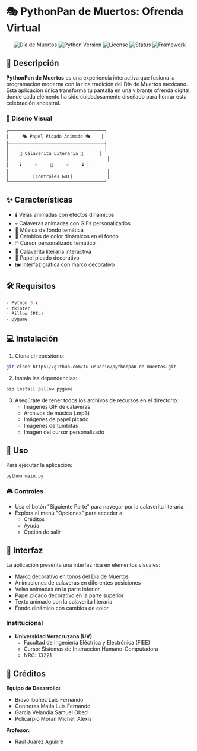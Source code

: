 # 🎭 PythonPan de Muertos: Ofrenda Virtual

<div align="center">

![Día de Muertos](https://img.shields.io/badge/Festividad-D%C3%ADa%20de%20Muertos-orange?style=for-the-badge)
![Python Version](https://img.shields.io/badge/Python-3.x-blue?style=for-the-badge&logo=python)
![License](https://img.shields.io/badge/License-MIT-green?style=for-the-badge)
![Status](https://img.shields.io/badge/Status-Activo-success?style=for-the-badge)
![Framework](https://img.shields.io/badge/Framework-Tkinter-purple?style=for-the-badge)

</div align="center">

## 🌟 Descripción

**PythonPan de Muertos** es una experiencia interactiva que fusiona la programación moderna con la rica tradición del Día de Muertos mexicano. Esta aplicación única transforma tu pantalla en una vibrante ofrenda digital, donde cada elemento ha sido cuidadosamente diseñado para honrar esta celebración ancestral.

### 🎨 Diseño Visual
```
┌────────────────────────────────────┐
│     🎭 Papel Picado Animado 🎭    │
├────────────────────────────────────┤
│                                    │
│    📜 Calaverita Literaria 📜      │
│                                     │
│    🕯️     💀     🌺     💀     🕯️ │
│                                     │
│         [Controles GUI]             │
└────────────────────────────────────┘
```

## ✨ Características

- 🕯️ Velas animadas con efectos dinámicos
- 💀 Calaveras animadas con GIFs personalizados
- 🎵 Música de fondo temática
- 🎨 Cambios de color dinámicos en el fondo
- 🖱️ Cursor personalizado temático
- 📝 Calaverita literaria interactiva
- 🏮 Papel picado decorativo
- 🖼️ Interfaz gráfica con marco decorativo

## 🛠️ Requisitos

```python
- Python 3.x
- tkinter
- Pillow (PIL)
- pygame
```

## 💻 Instalación

1. Clona el repositorio:
```bash
git clone https://github.com/tu-usuario/pythonpan-de-muertos.git
```

2. Instala las dependencias:
```bash
pip install pillow pygame
```

3. Asegúrate de tener todos los archivos de recursos en el directorio:
   - Imágenes GIF de calaveras
   - Archivos de música (.mp3)
   - Imágenes de papel picado
   - Imágenes de tumbitas
   - Imagen del cursor personalizado

## 🚀 Uso

Para ejecutar la aplicación:

```bash
python main.py
```

### 🎮 Controles
- Usa el botón "Siguiente Parte" para navegar por la calaverita literaria
- Explora el menú "Opciones" para acceder a:
  - Créditos
  - Ayuda
  - Opción de salir

## 🎨 Interfaz

La aplicación presenta una interfaz rica en elementos visuales:
- Marco decorativo en tonos del Día de Muertos
- Animaciones de calaveras en diferentes posiciones
- Velas animadas en la parte inferior
- Papel picado decorativo en la parte superior
- Texto animado con la calaverita literaria
- Fondo dinámico con cambios de color

### Institucional
- **Universidad Veracruzana (UV)**
  - Facultad de Ingeniería Eléctrica y Electrónica (FIEE)
  - Curso: Sistemas de Interacción Humano-Computadora
  - NRC: 13221

## 👥 Créditos

**Equipo de Desarrollo:**
- Bravo Ibañez Luis Fernando
- Contreras Matla Luis Fernando
- Garcia Velandia Samuel Obed
- Policarpio Moran Michell Alexis

**Profesor:**
- Raul Juarez Aguirre

</div>
